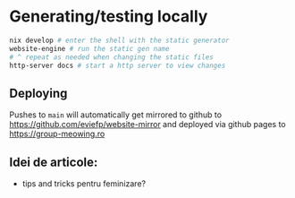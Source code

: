 # Generating/testing locally

```sh
nix develop # enter the shell with the static generator
website-engine # run the static gen name
# ^ repeat as needed when changing the static files
http-server docs # start a http server to view changes
```

## Deploying

Pushes to `main` will automatically get mirrored to github to https://github.com/eviefp/website-mirror and deployed via github pages to https://group-meowing.ro

## Idei de articole:
- tips and tricks pentru feminizare?
